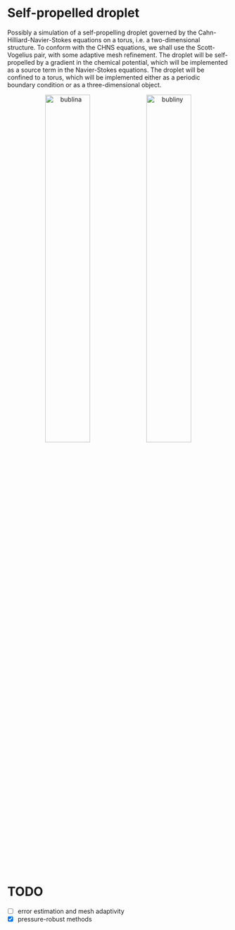 
# Self-propelled droplet

Possibly a simulation of a self-propelling droplet governed by the Cahn-Hilliard-Navier-Stokes equations on a torus, i.e. a two-dimensional structure. To conform with the CHNS equations, we shall use the Scott-Vogelius pair, with some adaptive mesh refinement. The droplet will be self-propelled by a gradient in the chemical potential, which will be implemented as a source term in the Navier-Stokes equations. The droplet will be confined to a torus, which will be implemented either as a periodic boundary condition or as a three-dimensional object.

<p align="center">
  <img width="45%" src="https://github.com/jk-dot/chns/blob/main/report/graphics/bublina.gif" alt="bublina">
  <img width="45%" src="https://github.com/jk-dot/chns/blob/main/report/graphics/bubliny.gif" alt="bubliny">
</p>


# TODO
- [ ] error estimation and mesh adaptivity
- [x] pressure-robust methods

